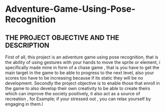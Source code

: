 # Adventure-Game-Using-Pose-Recognition

## THE PROJECT OBJECTIVE AND THE DESCRIPTION

First of all, this project is an adventure game using pose recognition, that is the ability of using gestures with your hands to move the sprite or element, i specifically made mine in form of a chase game , that is you have to get the main target in the game to be able to progress to the next level, also your scores too have to be increasing because if its static they will be no development. 
Secondly the project objective is to enable those that enroll in the game to also develop their own creativity to be able to create theirs which can improve the society positively, it also act as a source of recreation , for Example; if your stressed out , you can relax yourself by engaging in them.l
